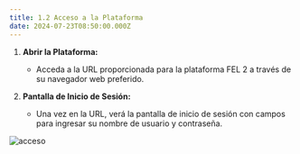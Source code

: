 ```yaml
---
title: 1.2 Acceso a la Plataforma
date: 2024-07-23T08:50:00.000Z
---
```

1. **Abrir la Plataforma:**

   * Acceda a la URL proporcionada para la plataforma FEL 2 a través de su navegador web preferido.
2. **Pantalla de Inicio de Sesión:**

   * Una vez en la URL, verá la pantalla de inicio de sesión con campos para ingresar su nombre de usuario y contraseña.

![acceso](/images/uploads/acceso_a_la_plataforma.gif "Acceso a la plataforma")
